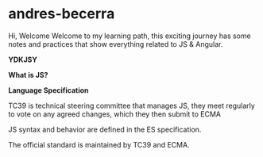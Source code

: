 # andres-becerra
Hi,  Welcome Welcome to my learning path, this exciting journey has some notes and practices that show everything related to JS & Angular.

**YDKJSY**  

**What is JS?**
  

**Language Specification** 

TC39 is technical steering committee that manages JS, they meet regularly to vote on any agreed changes, which they then submit to ECMA

JS syntax and behavior are defined in the ES specification.

The official standard is maintained by TC39 and ECMA.